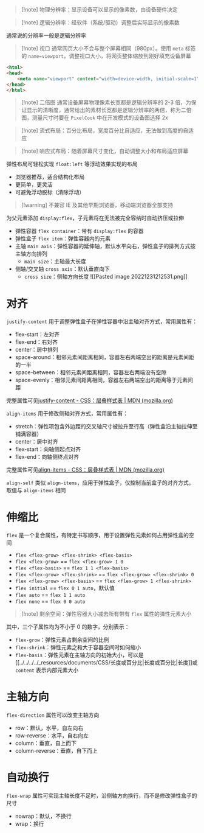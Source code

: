 > [!note] 物理分辨率：显示设备可以显示的像素数，由设备硬件决定

> [!note] 逻辑分辨率：经软件（系统/驱动）调整后实际显示的像素数

通常说的分辨率一般是逻辑分辨率

> [!note] 视口
> 通常网页大小不会与整个屏幕相同（980px）。使用 `meta` 标签的 `name=viewport`，调整视口大小，将网页整体缩放到刚好填充设备屏幕

```HTML
<html>
<head>
    <meta name="viewport" content="width=device-width, initial-scale=1">
</head>
</html>
```

>[!note] 二倍图
>通常设备屏幕物理像素长宽都是逻辑分辨率的 2-3 倍，为保证显示的清晰度，通常给出的素材长宽都是逻辑分辨率的两倍，称为二倍图，测量尺寸时要在 `PixelCook` 中在开发模式的设备图选择 2x

> [!note] 流式布局：百分比布局，宽度百分比自适应，无法做到高度的自适应

> [!note] 响应式布局：随着屏幕尺寸变化，自动调整大小和布局适应屏幕

弹性布局可轻松实现 `float:left` 等浮动效果实现的布局
- 浏览器推荐，适合结构化布局
- 更简单，更灵活
- 可避免浮动脱标（清除浮动）

>[!warning] 不兼容 IE 及其他早期浏览器，移动端浏览器全部支持

为父元素添加 `display:flex`，子元素将在无法被完全容纳时自动挤压或拉伸
- 弹性容器 `flex container`：带有 `display:flex` 的容器
- 弹性盒子 `flex item`：弹性容器内的元素
- 主轴 `main axis`：弹性容器的延伸轴，默认水平向右，弹性盒子的排列方式按主轴方向排列
	- `main size`：主轴最大长度
- 侧轴/交叉轴 `cross axis`：默认垂直向下
	- `cross size`：侧轴方向长度
![[Pasted image 20221231212531.png]]
# 对齐

`justify-content` 用于调整弹性盒子在弹性容器中沿主轴对齐方式，常用属性有：
- flex-start：左对齐
- flex-end：右对齐
- center：居中排列
- space-around：相邻元素间距离相同，容器左右两端空出的距离是元素间距的一半
- space-between：相邻元素间距离相同，容器左右两端没有空隙
- space-evenly：相邻元素间距离相同，容器左右两端空出的距离等于元素间距

完整属性可见[justify-content - CSS：层叠样式表 | MDN (mozilla.org)](https://developer.mozilla.org/zh-CN/docs/Web/CSS/justify-content#%E5%80%BC)

`align-items` 用于修改侧轴对齐方式，常用属性有：
- stretch：弹性项包含外边距的交叉轴尺寸被拉升至行高（弹性盒沿主轴拉伸至铺满容器）
- center：居中对齐
- flex-start：向轴侧起点对齐
- flex-end：向轴侧终点对齐

完整属性可见[align-items - CSS：层叠样式表 | MDN (mozilla.org)](https://developer.mozilla.org/zh-CN/docs/Web/CSS/align-items#%E5%8F%96%E5%80%BC)

`align-self` 类似 `align-items`，应用于弹性盒子，仅控制当前盒子的对齐方式，取值与 `align-items` 相同
# 伸缩比

`flex` 是一个复合属性，有特定书写顺序，用于设置弹性元素如何占用弹性盒的空间
- `flex <flex-grow> <flex-shrink> <flex-basis>`
- `flex <flex-grow>` == `flex <flex-grow> 1 0`
- `flex <flex-basis>` == `flex 1 1 <flex-basis>`
- `flex <flex-grow> <flex-shrink>` == `flex <flex-grow> <flex-shrink> 0`
- `flex <flex-grow> <flex-basis>` == `flex <flex-grow> 1 <flex-shrink>`
- `flex initial` == `flex 0 1 auto`，默认值
- `flex auto` == `flex 1 1 auto`
- `flex none` == `flex 0 0 auto`

> [!note] 剩余空间：弹性容器大小减去所有带有 `flex` 属性的弹性元素大小

其中，三个子属性均为不小于 0 的数字，分别表示：
- `flex-grow`：弹性元素占剩余空间的比例
- `flex-shrink`：弹性元素之和大于容器空间时如何缩小
- `flex-basis`：弹性元素在主轴方向的初始大小，可以是[[../../../../_resources/documents/CSS/长度或百分比|长度或百分比|长度]]或 `content` 表示内部元素大小

# 主轴方向

`flex-direction` 属性可以改变主轴方向
- row：默认，水平，自左向右
- row-reverse：水平，自右向左
- column：垂直，自上而下
- column-reverse：垂直，自下而上
# 自动换行

`flex-wrap` 属性可实现主轴长度不足时，沿侧轴方向换行，而不是修改弹性盒子的尺寸
- nowrap：默认，不换行
- wrap：换行
